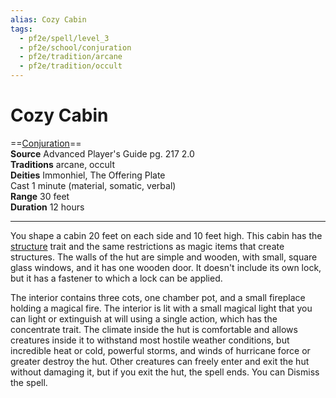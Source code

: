 ```yaml
---
alias: Cozy Cabin
tags:
  - pf2e/spell/level_3
  - pf2e/school/conjuration
  - pf2e/tradition/arcane
  - pf2e/tradition/occult
---
```


# Cozy Cabin

==[Conjuration](../../../Traits/Conjuration.md)==  
__Source__ Advanced Player's Guide pg. 217 2.0  
**Traditions** arcane, occult  
**Deities** Immonhiel, The Offering Plate  
Cast 1 minute (material, somatic, verbal)  
**Range** 30 feet  
**Duration** 12 hours

---

You shape a cabin 20 feet on each side and 10 feet high. This cabin has the [structure](structure) trait and the same restrictions as magic items that create structures. The walls of the hut are simple and wooden, with small, square glass windows, and it has one wooden door. It doesn't include its own lock, but it has a fastener to which a lock can be applied.

The interior contains three cots, one chamber pot, and a small fireplace holding a magical fire. The interior is lit with a small magical light that you can light or extinguish at will using a single action, which has the concentrate trait. The climate inside the hut is comfortable and allows creatures inside it to withstand most hostile weather conditions, but incredible heat or cold, powerful storms, and winds of hurricane force or greater destroy the hut. Other creatures can freely enter and exit the hut without damaging it, but if you exit the hut, the spell ends. You can Dismiss the spell.
